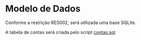 # Modelo de Dados

Conforme a restrição RES002, será utilizada uma base SQLite.

A tabela de contas será criada pelo script [contas.sql](../../db/contas.sql)